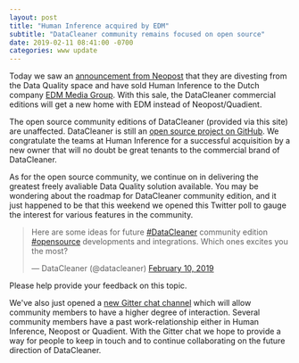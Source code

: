 ```yaml
---
layout: post
title: "Human Inference acquired by EDM"
subtitle: "DataCleaner community remains focused on open source"
date: 2019-02-11 08:41:00 -0700
categories: www update
---
```


Today we saw an [announcement from Neopost](https://www.neopost-group.com/en/news/as-part-of-its-back-to-growth-strategy-neopost-proceeds-with-the-divestment-of-human-inference) that they are divesting from the Data Quality space and have sold Human Inference to the Dutch company [EDM Media Group](https://edm.nl). With this sale, the DataCleaner commercial editions will get a new home with EDM instead of Neopost/Quadient.

The open source community editions of DataCleaner (provided via this site) are unaffected. DataCleaner is still an [open source project on GitHub](https://github.com/datacleaner/DataCleaner). We congratulate the teams at Human Inference for a successful acquisition by a new owner that will no doubt be great tenants to the commercial brand of DataCleaner.

As for the open source community, we continue on in delivering the greatest freely avaliable Data Quality solution available. You may be wondering about the roadmap for DataCleaner community edition, and it just happened to be that this weekend we opened this Twitter poll to gauge the interest for various features in the community.

<blockquote class="twitter-tweet" data-lang="en"><p lang="en" dir="ltr">Here are some ideas for future <a href="https://twitter.com/hashtag/DataCleaner?src=hash&amp;ref_src=twsrc%5Etfw">#DataCleaner</a> community edition <a href="https://twitter.com/hashtag/opensource?src=hash&amp;ref_src=twsrc%5Etfw">#opensource</a> developments and integrations. Which ones excites you the most?</p>&mdash; DataCleaner (@datacleaner) <a href="https://twitter.com/datacleaner/status/1094673153823989760?ref_src=twsrc%5Etfw">February 10, 2019</a></blockquote>
<script async src="https://platform.twitter.com/widgets.js" charset="utf-8"></script>

Please help provide your feedback on this topic.

We've also just opened a [new Gitter chat channel](https://gitter.im/datacleaner/community?source=orgpage) which will allow community members to have a higher degree of interaction. Several community members have a past work-relationship either in Human Inference, Neopost or Quadient. With the Gitter chat we hope to provide a way for people to keep in touch and to continue collaborating on the future direction of DataCleaner.
